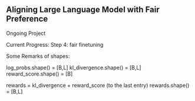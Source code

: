 ## Aligning Large Language Model with Fair Preference

Ongoing Project

Current Progress: Step 4: fair finetuning


Some Remarks of shapes:

log_probs.shape() = [B,L]
kl_divergence.shape() = [B,L]
reward_score.shape() = [B]

rewards = kl_divergence + reward_score (to the last entry)
rewards.shape() = [B,L]
